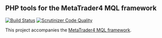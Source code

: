 
## PHP tools for the MetaTrader4 MQL framework

[![Build Status](https://scrutinizer-ci.com/g/rosasurfer/mt4-tools/badges/build.png?b=development)](https://scrutinizer-ci.com/g/rosasurfer/mt4-tools/build-status/development)
[![Scrutinizer Code Quality](https://scrutinizer-ci.com/g/rosasurfer/mt4-tools/badges/quality-score.png?b=development)](https://scrutinizer-ci.com/g/rosasurfer/mt4-tools/?branch=development)


This project accompanies the [MetaTrader4 MQL framework](https://github.com/rosasurfer/mt4-mql).
